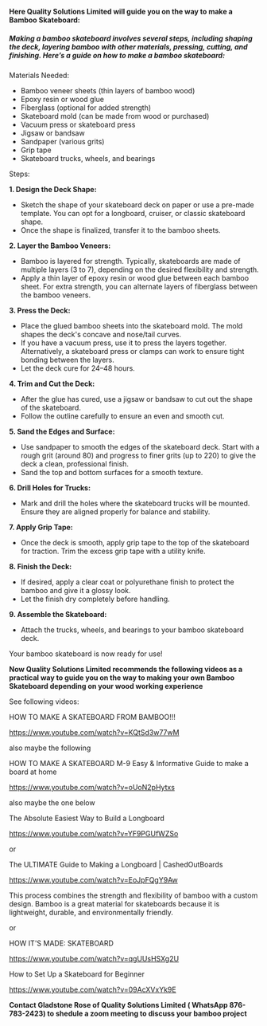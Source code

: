 
**Here Quality Solutions Limited will guide you on the way to make a Bamboo Skateboard:**

##### Making a bamboo skateboard involves several steps, including shaping the deck, layering bamboo with other materials, pressing, cutting, and finishing. Here’s a guide on how to make a bamboo skateboard:
Materials Needed:

- Bamboo veneer sheets (thin layers of bamboo wood)
- Epoxy resin or wood glue
- Fiberglass (optional for added strength)
- Skateboard mold (can be made from wood or purchased)
- Vacuum press or skateboard press
- Jigsaw or bandsaw
- Sandpaper (various grits)
- Grip tape
- Skateboard trucks, wheels, and bearings

Steps:

**1. Design the Deck Shape:**
- Sketch the shape of your skateboard deck on paper or use a pre-made template. You can opt for a longboard, cruiser, or classic skateboard shape.
- Once the shape is finalized, transfer it to the bamboo sheets.

**2. Layer the Bamboo Veneers:**
- Bamboo is layered for strength. Typically, skateboards are made of multiple layers (3 to 7), depending on the desired flexibility and strength.
- Apply a thin layer of epoxy resin or wood glue between each bamboo sheet. For extra strength, you can alternate layers of fiberglass between the bamboo veneers.

**3. Press the Deck:**
- Place the glued bamboo sheets into the skateboard mold. The mold shapes the deck's concave and nose/tail curves.
- If you have a vacuum press, use it to press the layers together. Alternatively, a skateboard press or clamps can work to ensure tight bonding between the layers.
- Let the deck cure for 24–48 hours.

**4. Trim and Cut the Deck:**
- After the glue has cured, use a jigsaw or bandsaw to cut out the shape of the skateboard.
- Follow the outline carefully to ensure an even and smooth cut.

**5. Sand the Edges and Surface:**
- Use sandpaper to smooth the edges of the skateboard deck. Start with a rough grit (around 80) and progress to finer grits (up to 220) to give the deck a clean, professional finish.
- Sand the top and bottom surfaces for a smooth texture.

**6. Drill Holes for Trucks:**
- Mark and drill the holes where the skateboard trucks will be mounted. Ensure they are aligned properly for balance and stability.

**7. Apply Grip Tape:**
- Once the deck is smooth, apply grip tape to the top of the skateboard for traction. Trim the excess grip tape with a utility knife.

**8. Finish the Deck:**
-  If desired, apply a clear coat or polyurethane finish to protect the bamboo and give it a glossy look.
- Let the finish dry completely before handling.

**9. Assemble the Skateboard:**
- Attach the trucks, wheels, and bearings to your bamboo skateboard deck.

Your bamboo skateboard is now ready for use!

**Now Quality Solutions Limited recommends the following videos as a practical way to guide you on the way to making your own Bamboo Skateboard depending on your wood working experience**

See following videos:

HOW TO MAKE A SKATEBOARD FROM BAMBOO!!!

<https://www.youtube.com/watch?v=KQtSd3w77wM>

also maybe the following

HOW TO MAKE A SKATEBOARD  M-9 Easy & Informative Guide to make a board at home

<https://www.youtube.com/watch?v=oUoN2pHytxs>


also maybe the one below


The Absolute Easiest Way to Build a Longboard

<https://www.youtube.com/watch?v=YF9PGUfWZSo>

or

The ULTIMATE Guide to Making a Longboard | CashedOutBoards

<https://www.youtube.com/watch?v=EoJpFQgY9Aw>

This process combines the strength and flexibility of bamboo with a custom design. Bamboo is a great material for skateboards because it is lightweight, durable, and environmentally friendly.

or

HOW IT'S MADE: SKATEBOARD 

<https://www.youtube.com/watch?v=qgUUsHSXg2U>

How to Set Up a Skateboard for Beginner

https://www.youtube.com/watch?v=09AcXVxYk9E

**Contact Gladstone Rose of Quality Solutions Limited ( WhatsApp 876-783-2423) to shedule a zoom meeting to discuss your bamboo project**
